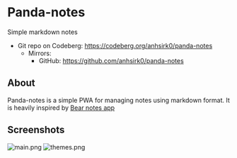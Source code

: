 # Panda-notes
Simple markdown notes

+ Git repo on Codeberg: <https://codeberg.org/anhsirk0/panda-notes>
  - Mirrors:
    + GitHub: <https://github.com/anhsirk0/panda-notes>

## About
Panda-notes is a simple PWA for managing notes using markdown format. It is heavily inspired by [Bear notes app](https://bear.app)

## Screenshots
![main.png](https://codeberg.org/anhsirk0/panda-notes/raw/branch/main/screenshots/main.png)
![themes.png](https://codeberg.org/anhsirk0/panda-notes/raw/branch/themes/screenshots/themes.png)

